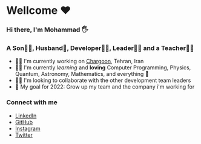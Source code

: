# Wellcome ♥

### Hi there, I'm Mohammad 🖐

### A Son🦸‍♂️, Husband🧔, Developer👨‍💻, Leader👨‍⚖️ and a Teacher👨‍🏫

- 👨‍🏭 I'm currently working on [Chargoon](https://www.chargoon.com/), Tehran, Iran
- 👨‍🎓 I'm currently _learning_ and **loving** Computer Programming, Physics, Quantum, Astronomy, Mathematics, and everything 🤣
- 👯‍♀️ I'm looking to collaborate with the other development team leaders
- 🥅 My goal for 2022: Grow up my team and the company i'm working for

### Connect with me

- [LinkedIn](https://www.linkedin.com/in/mirmostafa/)
- [GitHub](https://github.com/mirmostafa)
- [Instagram](https://www.instagram.com/mirmostafa3/)
- [Twitter](https://twitter.com/_mirmostafa_)
